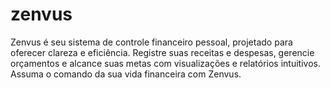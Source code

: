 # zenvus
Zenvus é seu sistema de controle financeiro pessoal, projetado para oferecer clareza e eficiência. Registre suas receitas e despesas, gerencie orçamentos e alcance suas metas com visualizações e relatórios intuitivos. Assuma o comando da sua vida financeira com Zenvus.

